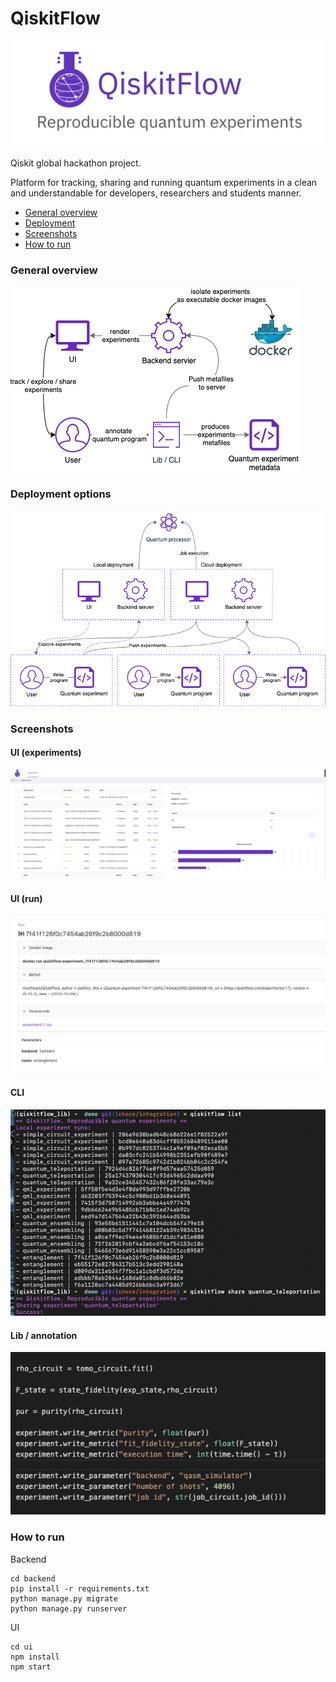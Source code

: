 QiskitFlow
==========

![logo](./docs/images/logo.png)

Qiskit global hackathon project.


Platform for tracking, sharing and running quantum experiments in a clean and understandable for developers, researchers and students manner.

* [General overview](#general-overview)
* [Deployment](#deployment-options)
* [Screenshots](#screenshots)
* [How to run](#how-to-run)

### General overview

![overview](./docs/images/execution.png)

### Deployment options

![deployment](./docs/images/deploy.png)

### Screenshots

#### UI (experiments)
![ui](./docs/images/ui.png)


#### UI (run)
![detail](./docs/images/detail.png)

#### CLI
![cli](./docs/images/console.png)

#### Lib / annotation
![annotation](./docs/images/annotation.png)

### How to run

Backend
```shell
cd backend
pip install -r requirements.txt
python manage.py migrate
python manage.py runserver
```

UI
```shell
cd ui
npm install
npm start
```